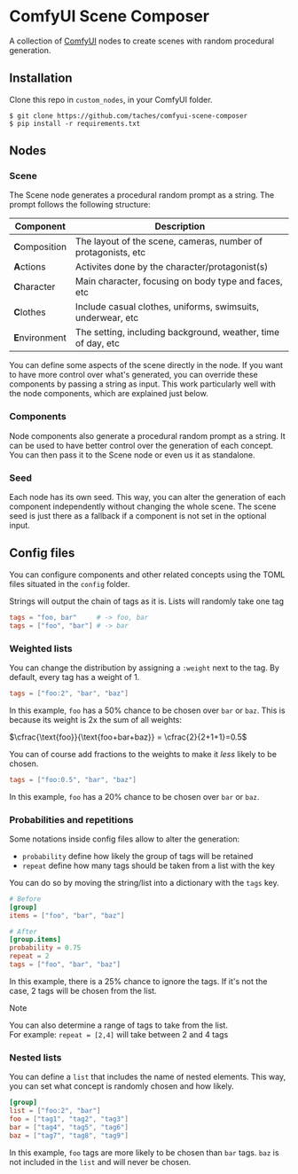 # ComfyUI Scene Composer

A collection of [ComfyUI](https://github.com/comfyanonymous/ComfyUI) nodes to create scenes with random procedural generation.

## Installation

Clone this repo in `custom_nodes`, in your ComfyUI folder.

```shell
$ git clone https://github.com/taches/comfyui-scene-composer
$ pip install -r requirements.txt
```

## Nodes

### Scene

The Scene node generates a procedural random prompt as a string. The prompt follows the following structure:

| Component       | Description                                                   |
| --------------- | ------------------------------------------------------------- |
| **C**omposition | The layout of the scene, cameras, number of protagonists, etc |
| **A**ctions     | Activites done by the character/protagonist(s)                |
| **C**haracter   | Main character, focusing on body type and faces, etc          |
| **C**lothes     | Include casual clothes, uniforms, swimsuits, underwear, etc   |
| **E**nvironment | The setting, including background, weather, time of day, etc  |

You can define some aspects of the scene directly in the node. If you want to have more control over what's generated, you can override these components by passing a string as input. This work particularly well with the node components, which are explained just below.

### Components

Node components also generate a procedural random prompt as a string. It can be used to have better control over the generation of each concept. You can then pass it to the Scene node or even us it as standalone.

### Seed

Each node has its own seed. This way, you can alter the generation of each component independently without changing the whole scene. The scene seed is just there as a fallback if a component is not set in the optional input.

## Config files

You can configure components and other related concepts using the TOML files situated in the `config` folder.

Strings will output the chain of tags as it is. Lists will randomly take one tag

```toml
tags = "foo, bar"     # -> foo, bar
tags = ["foo", "bar"] # -> bar
```

### Weighted lists

You can change the distribution by assigning a `:weight` next to the tag. By default, every tag has a weight of 1.

```toml
tags = ["foo:2", "bar", "baz"]
```

In this example, `foo` has a 50% chance to be chosen over `bar` or `baz`. This is because its weight is 2x the sum of all weights:

$\cfrac{\text{foo}}{\text{foo+bar+baz}} = \cfrac{2}{2+1+1}=0.5$

You can of course add fractions to the weights to make it _less_ likely to be chosen.

```toml
tags = ["foo:0.5", "bar", "baz"]
```

In this example, `foo` has a 20% chance to be chosen over `bar` or `baz`.

### Probabilities and repetitions

Some notations inside config files allow to alter the generation:

- `probability` define how likely the group of tags will be retained
- `repeat` define how many tags should be taken from a list with the key

You can do so by moving the string/list into a dictionary with the `tags` key.

```toml
# Before
[group]
items = ["foo", "bar", "baz"]

# After
[group.items]
probability = 0.75
repeat = 2
tags = ["foo", "bar", "baz"]
```

In this example, there is a 25% chance to ignore the tags. If it's not the case, 2 tags will be chosen from the list.

> [!NOTE]
> You can also determine a range of tags to take from the list.<br>
> For example: `repeat = [2,4]` will take between 2 and 4 tags

### Nested lists

You can define a `list` that includes the name of nested elements. This way, you can set what concept is randomly chosen and how likely.

```toml
[group]
list = ["foo:2", "bar"]
foo = ["tag1", "tag2", "tag3"]
bar = ["tag4", "tag5", "tag6"]
baz = ["tag7", "tag8", "tag9"]
```

In this example, `foo` tags are more likely to be chosen than `bar` tags. `baz` is not included in the `list` and will never be chosen.
